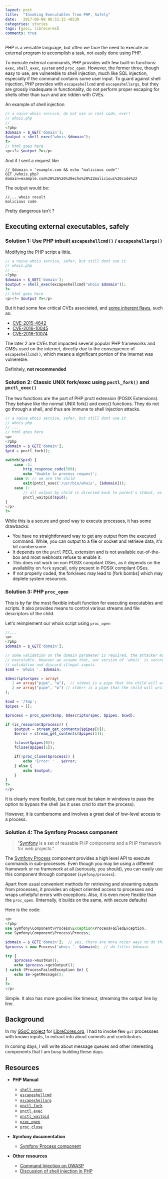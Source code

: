 ```yaml
---
layout: post
title:  "Invoking Executables from PHP, Safely"
date:   2017-06-08 00:51:15 +0530
categories: stories
tags: [gsoc, librecores]
comments: true
---
```


PHP is a versatile language, but often we face the need to execute an external program to accomplish a task, not easily done using PHP.

To execute external commands, PHP provides with few built-in functions: `exec`, `shell_exec`, `system` and `proc_open`. However, the former three, though easy to use, are vulnereble to shell injection, much like SQL injection, especially if the command contains some user input. To guard against shell injection, PHP provides with `escapeshellcmd` and `escapeshellargs`, but they are grossly inadequate in functionality, do not perform proper escaping for shells other than `bash` and are ridden with CVEs.

An example of shell injection
```php
// a naive whois service, do not use in real code, ever!
// whois.php
// ...
<?php
$domain = $_GET['domain'];
$output = shell_exec("whois $domain");
?>
// html goes here
<p><?= $output ?></p>
```

And if I sent a request like

```
// $domain = 'example.com && echo "malicious code"'
GET /whois.php?domain=example.com%20%26%26%20echo%20%22malicious%20code%22
```
The output would be:

```
//... whois result
malicious code
```
Pretty dangerous isn't ?

## Executing external executables, safely

### Solution 1: Use PHP inbuilt `escapeshellcmd()` / `escapeshellargs()`
Modifying the PHP script a little.

```php
// a naive whois service, safer, but still dont use it
// whois.php
// ...
<?php
$domain = $_GET['domain'];
$output = shell_exec(excapeshellcmd("whois $domain"));
?>
// html goes here
<p><?= $output ?></p>
```

But it had some few critical CVEs associated, and [some inherent flaws][1], such as:
- [CVE-2015-4642][2]
- [CVE-2016-10045][3]
- [CVE-2016-10074][4]

The later 2 are CVEs that impacted several popular PHP frameworks and CMSs used on the internet, directly due to the consequence of `escapeshellcmd()`, which means a significant portion of the internet was vulnereble.

Definitely, **not recommended**

### Solution 2: Classic UNIX fork/exec using `pnctl_fork()` and `pnctl_exec()`

The two functions are the part of PHP pnctl extension (POSIX Extensions). They behave like the normal UNIX fork() and exec() functions. They do not go through a shell, and thus are immune to shell injection attacks.

```php
// a naive whois service, safer, but still dont use it
// whois.php
// ...
// html goes here
<p>
<?php
$domain = $_GET['domain'];
$pid = pnctl_fork();

switch($pid) {
    case -1:
        http_response_code(500);
        echo 'Unable to process request';
    case 0: // we are the child
        exit(pntcl_exec('/usr/bin/whois', [$domain]));
    case 1:
        // all output by child is directed back to parent's stdout, as they share the same FD
        pnctl_waitpid($pid);
}
</p>
?>
```

While this is a secure and good way to execute processes, it has some drawbacks:
- You have no straightforward way to get any output from the executed command. While, you can output to a file or socket and retrieve data, it's bit cumbersome.
- It depends on the `pnctl` PECL extension and is not available out-of-the-box and most webhosts refuse to enable it.
- This does not work on non POSIX compilant OSes, as it depends on the availability on `fork` syscall, only present in POSIX compilant OSes.
- If not properly coded, the fork/exec may lead to [fork bombs] which may deplete system resources.

### Solution 3: PHP `proc_open`

This is by far the most flexible inbuilt function for executing executables and scripts. It also provides means to control various streams and file descriptors of the child.

Let's reimplement our whois script using `proc_open`

```php
//...
<p>
<?php
$domain = $_GET['domain'];

// some validation on the domain parameter is required, the attacker may pass custom options to the
// executable. However we assume that, our version of `whois` is secure enough to perfrom its own
// validation and discard illegal inputs
$cmd = 'whois '. $domain;

$descriptorspec = array(
   1 => array("pipe", "w"),  // stdout is a pipe that the child will write to
   2 => array("pipe", "w") // stderr is a pipe that the child will write to
);

$cwd = '/tmp';
$pipes = [];

$process = proc_open($cmp, $descriptorspec, $pipes, $cwd);

if (is_resource($process)) {
    $output = stream_get_contents($pipes[0]);
    $error = stream_get_contents($pipes[1]);

    fclose($pipes[0]);
    fclose($pipes[1]);

    if(!proc_close($process)) {
        echo 'Error: ' . $error;
    } else {
        echo $output;
    }
}
?>
</p>
```

It is clearly more flexible, but care must be taken in windows to pass the option to bypass the shell (as it uses cmd to start the process).

However, it is cumbersome and involves a great deal of low-level access to a process.

### Solution 4: The Symfony Process component

> "[Symfony][5] is a set of reusable PHP components and a PHP framework for web projects."

The [Symfony Process][6] component provides a high level API to execute commands in sub-processes. Even though you may be using a different framework or no framework at all (seriously, you should), you can easily use this component through composer (`symfony/process`).

Apart from usual convenient methods for retrieving and streaming outputs from processes, it provides an object oriented access to processes and wraps unhelpful errors with exceptions. Also, it is even more flexible than the `proc_open`. (Internally, it builds on the same, with secure defaults)

Here is the code:

```php
<p>
<?php
use Symfony\Component\Process\Exception\ProcessFailedException;
use Symfony\Component\Process\Process;

$domain = $_GET['domain'];  // yes, there are more nicer ways to do this, but, it's a demo after all ;)
$process = new Process('whois '. $domain);  // do filter $domain

try {
    $process->mustRun();
    echo $process->getOutput();
} catch (ProcessFailedException $e) {
    echo $e->getMessage();
}
?>
</p>
```

Simple. It also has more goodies like timeout, streaming the output line by line.

## Background

In my [GSoC project][7] for [LibreCores.org][8], I had to invoke few `git` processses with known inputs, to extract info about commits and contributors.

In coming days, I will write about message queues and other interesting components that I am busy building these days.

## Resources

- **PHP Manual**
    * [`shell_exec`][9]
    * [`escapeshellcmd`][10]
    * [`escapeshellarg`][11]
    * [`pnctl_fork`][12]
    * [`pnctl_exec`][13]
    * [`pnctl_waitpid`][14]
    * [`proc_open`][15]
    * [`proc_close`][16]

- **Symfony documentation**
    * [Symfony Process component][17]

- **Other resources**
    * [Command Injection on OWASP][18]
    * [Discussion of shell injection in PHP][1]




[1]:https://gist.github.com/Zenexer/40d02da5e07f151adeaeeaa11af9ab36
[2]:http://www.cvedetails.com/cve/CVE-2015-4642/
[3]:https://legalhackers.com/advisories/PHPMailer-Exploit-Remote-Code-Exec-CVE-2016-10045-Vuln-Patch-Bypass.html
[4]:https://legalhackers.com/advisories/SwiftMailer-Exploit-Remote-Code-Exec-CVE-2016-10074-Vuln.html
[5]:https://symfony.com
[6]:http://symfony.com/doc/current/components/process.html
[7]:https://amitosh.in/stories/2017/05/23/summer-code-and-librecores/
[8]:https://www.librecores.org
[9]:http://php.net/manual/en/function.shell-exec.php
[10]:http://php.net/manual/en/function.escapeshellcmd.php
[11]:http://php.net/manual/en/function.escapeshellarg.php
[12]:http://php.net/manual/en/function.pcntl-fork.php
[13]:http://php.net/manual/en/function.pcntl-exec.php
[14]:http://php.net/manual/en/function.pcntl-waitpid.php
[15]:http://php.net/manual/en/function.proc-open.php
[16]:http://php.net/manual/en/function.proc-close.php
[17]:http://symfony.com/doc/current/components/process.html
[18]:https://www.owasp.org/index.php/Command_Injection
